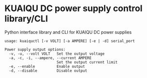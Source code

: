 # KUAIQU DC power supply control library/CLI

Python interface library and CLI for KUAIQU DC power supplies


```
usage: kuaiquctl [-v VOLT] [-a AMPERE] [-e | -d] serial_port

Power supply output options:
  -v, -u, --volt VOLT   Set the output voltage
  -a, -c, -i, --ampere, --current AMPERE
                        Set the output current limit
  -e, --enable          Enable output
  -d, --disable         Disable output
```
